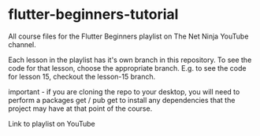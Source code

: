 # flutter-beginners-tutorial

All course files for the Flutter Beginners playlist on The Net Ninja YouTube channel.

Each lesson in the playlist has it's own branch in this repository. To see the code for that lesson, choose the appropriate branch. E.g. to see the code for lesson 15, checkout the lesson-15 branch.

important - if you are cloning the repo to your desktop, you will need to perform a packages get / pub get to install any dependencies that the project may have at that point of the course.

Link to playlist on YouTube
